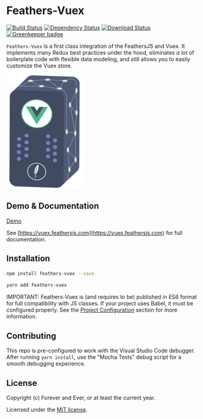 # Feathers-Vuex

[![Build Status](https://travis-ci.org/feathersjs-ecosystem/feathers-vuex.png?branch=master)](https://travis-ci.org/feathersjs-ecosystem/feathers-vuex)
[![Dependency Status](https://img.shields.io/david/feathersjs-ecosystem/feathers-vuex.svg?style=flat-square)](https://david-dm.org/feathersjs-ecosystem/feathers-vuex)
[![Download Status](https://img.shields.io/npm/dm/feathers-vuex.svg?style=flat-square)](https://www.npmjs.com/package/feathers-vuex)
[![Greenkeeper badge](https://badges.greenkeeper.io/feathersjs-ecosystem/feathers-vuex.svg)](https://greenkeeper.io/)

`Feathers-Vuex` is a first class integration of the FeathersJS and Vuex. It implements many Redux best practices under the hood, eliminates _a lot_ of boilerplate code with flexible data modeling, and still allows you to easily customize the Vuex store.

![feathers-vuex service logo](./service-logo.png)

## Demo & Documentation

[Demo](https://codesandbox.io/s/xk52mqm7o)

See [https://vuex.feathersjs.com](https://vuex.feathersjs.com) for full documentation.

## Installation

```bash
npm install feathers-vuex --save
```

```bash
yarn add feathers-vuex
```

IMPORTANT: Feathers-Vuex is (and requires to be) published in ES6 format for full compatibility with JS classes. If your project uses Babel, it must be configured properly. See the [Project Configuration](https://vuex.feathersjs.com/api-overview.html#project-configuration) section for more information.

## Contributing

This repo is pre-configured to work with the Visual Studio Code debugger. After running `yarn install`, use the "Mocha Tests" debug script for a smooth debugging experience.

## License

Copyright (c) Forever and Ever, or at least the current year.

Licensed under the [MIT license](https://github.com/feathersjs-ecosystem/feathers-vuex/blob/master/LICENSE).
